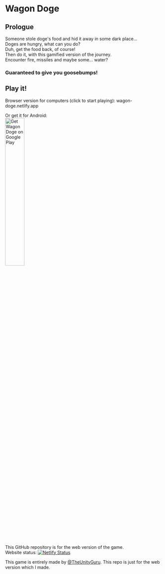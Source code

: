 # Wagon Doge
## Prologue
Someone stole doge's food and hid it away in some dark place...  
Doges are hungry, what can you do?  
Duh, get the food back, of course!  
Then do it, with this gamified version of the journey.  
Encounter fire, missiles and maybe some... water?  
### Guaranteed to give you goosebumps!
## Play it!
Browser version for computers (click to start playing): wagon-doge.netlify.app

Or get it for Android:  
<a href='https://play.google.com/store/apps/details?id=com.KStudios.WagonDog&pcampaignid=pcampaignidMKT-Other-global-all-co-prtnr-py-PartBadge-Mar2515-1'><img width="35%" alt='Get Wagon Doge on Google Play' src='https://play.google.com/intl/en_us/badges/static/images/badges/en_badge_web_generic.png'/></a>  

This GitHub repository is for the web version of the game.  
Website status: [![Netlify Status](https://api.netlify.com/api/v1/badges/9e5c4090-ce14-4b95-862d-8f913cf2d28d/deploy-status)](https://app.netlify.com/sites/wagon-doge/deploys)

This game is entirely made by [@TheUnityGuru](https://github.com/TheUnityGuru). This repo is just for the web version which I made.
